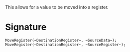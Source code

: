 This allows for a value to be moved into a register. 

# Signature
```rxarch
MoveRegister(~DestinationRegister~, ~SourceData~);
MoveRegister(~DestinationRegister~, ~SourceRegister~);
```
